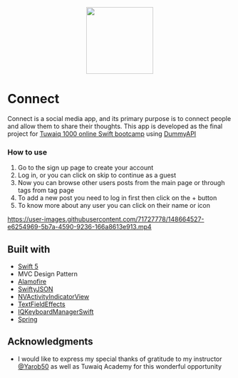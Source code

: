 
<p align="center"> <img src="https://user-images.githubusercontent.com/71727778/148664549-30e0ccfe-c609-4eac-982f-aa411ac74b55.png" width="150" height="150">


# Connect

Connect is a social media app, and its primary purpose is to connect people and allow them to share their thoughts.
This app is developed as the final project for [Tuwaiq 1000 online Swift bootcamp](https://satr.codes/courses/KiQGXOXbXw/view) using  [DummyAPI](https://dummyapi.io)


### How to use

1. Go to the sign up page to create your account
2. Log in, or you can click on skip to continue as a guest
3. Now you can browse other users posts from the main page or through tags from tag page
4. To add a new post you need to log in first then click on the + button
5. To know more about any user you can click on their name or icon 



https://user-images.githubusercontent.com/71727778/148664527-e6254969-5b7a-4590-9236-166a8613e913.mp4



## Built with

* [Swift 5](https://developer.apple.com/swift/) 
* MVC Design Pattern
* [Alamofire](https://github.com/Alamofire/Alamofire)
* [SwiftyJSON](https://github.com/SwiftyJSON/SwiftyJSON)
* [NVActivityIndicatorView](https://github.com/ninjaprox/NVActivityIndicatorView)
* [TextFieldEffects](https://github.com/raulriera/TextFieldEffects)
* [IQKeyboardManagerSwift](https://github.com/hackiftekhar/IQKeyboardManager)
* [Spring](https://github.com/MengTo/Spring)


## Acknowledgments

* I would like to express my special thanks of gratitude to my instructor [@Yarob50](https://github.com/Yarob50) as well as Tuwaiq Academy for this wonderful opportunity
